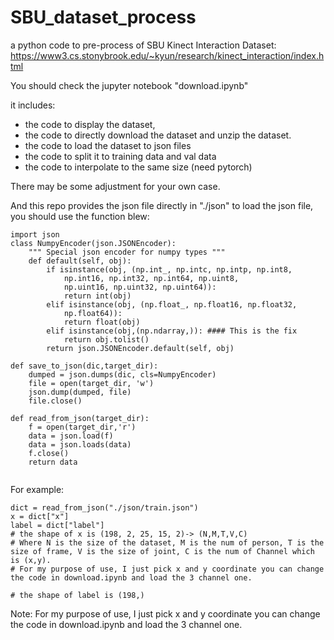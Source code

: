 # SBU_dataset_process
a python code to pre-process of SBU Kinect Interaction Dataset: https://www3.cs.stonybrook.edu/~kyun/research/kinect_interaction/index.html


You should check the jupyter notebook "download.ipynb"

it includes:
+ the code to display the dataset,
+ the code to directly download the dataset and unzip the dataset.
+ the code to load the dataset to json files
+ the code to split it to training data and val data
+ the code to interpolate to the same size (need pytorch)

There may be some adjustment for your own case.

And this repo provides the json file directly in "./json"
to load the json file, you should use the function blew:
```
import json
class NumpyEncoder(json.JSONEncoder):
    """ Special json encoder for numpy types """
    def default(self, obj):
        if isinstance(obj, (np.int_, np.intc, np.intp, np.int8,
            np.int16, np.int32, np.int64, np.uint8,
            np.uint16, np.uint32, np.uint64)):
            return int(obj)
        elif isinstance(obj, (np.float_, np.float16, np.float32, 
            np.float64)):
            return float(obj)
        elif isinstance(obj,(np.ndarray,)): #### This is the fix
            return obj.tolist()
        return json.JSONEncoder.default(self, obj) 
    
def save_to_json(dic,target_dir):
    dumped = json.dumps(dic, cls=NumpyEncoder)  
    file = open(target_dir, 'w')  
    json.dump(dumped, file)
    file.close()
    
def read_from_json(target_dir):
    f = open(target_dir,'r')
    data = json.load(f)
    data = json.loads(data)
    f.close()
    return data 
    
```

For example:
```
dict = read_from_json("./json/train.json")
x = dict["x"]
label = dict["label"]
# the shape of x is (198, 2, 25, 15, 2)-> (N,M,T,V,C)
# Where N is the size of the dataset, M is the num of person, T is the size of frame, V is the size of joint, C is the num of Channel which is (x,y). 
# For my purpose of use, I just pick x and y coordinate you can change the code in download.ipynb and load the 3 channel one.

# the shape of label is (198,)
```

Note:
For my purpose of use, I just pick x and y coordinate you can change the code in download.ipynb and load the 3 channel one.




